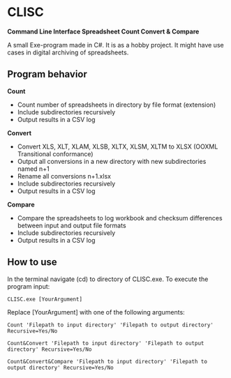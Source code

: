 # CLISC
**Command Line Interface Spreadsheet Count Convert & Compare**

A small Exe-program made in C#. It is as a hobby project. It might have use cases in digital archiving of spreadsheets.

## Program behavior
**Count**
* Count number of spreadsheets in directory by file format (extension)
* Include subdirectories recursively
* Output results in a CSV log

**Convert**
* Convert XLS, XLT, XLAM, XLSB, XLTX, XLSM, XLTM to XLSX (OOXML Transitional conformance)
* Output all conversions in a new directory with new subdirectories named n+1
* Rename all conversions n+1.xlsx
* Include subdirectories recursively
* Output results in a CSV log

**Compare**
* Compare the spreadsheets to log workbook and checksum differences between input and output file formats
* Include subdirectories recursively
* Output results in a CSV log

## How to use
In the terminal navigate (cd) to directory of CLISC.exe. To execute the program input:

```
CLISC.exe [YourArgument]
```

Replace [YourArgument] with one of the following arguments:

```
Count 'Filepath to input directory' 'Filepath to output directory' Recursive=Yes/No
```
```
Count&Convert 'Filepath to input directory' 'Filepath to output directory' Recursive=Yes/No
```
```
Count&Convert&Compare 'Filepath to input directory' 'Filepath to output directory' Recursive=Yes/No
```
